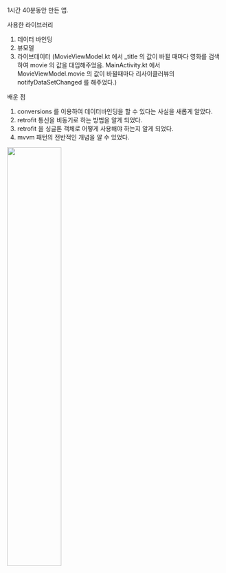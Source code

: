 1시간 40분동안 만든 앱.

사용한 라이브러리

1. 데이터 바인딩
2. 뷰모델
3. 라이브데이터 
(MovieViewModel.kt 에서 _title 의 값이 바뀔 때마다 영화를 검색하여 movie 의 값을 대입해주었음. 
MainActivity.kt 에서 MovieViewModel.movie 의 값이 바뀔때마다 리사이클러뷰의 notifyDataSetChanged 를 해주었다.)

배운 점

1. conversions 를 이용하여 데이터바인딩을 할 수 있다는 사실을 새롭게 알았다.
2. retrofit 통신을 비동기로 하는 방법을 알게 되었다.
3. retrofit 을 싱글톤 객체로 어떻게 사용해야 하는지 알게 되었다.
4. mvvm 패턴의 전반적인 개념을 알 수 있었다.

[<img src="https://img.youtube.com/vi/0C4dE9XA37k/maxresdefault.jpg" width="50%">](https://youtu.be/0C4dE9XA37k)
